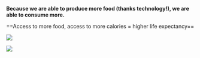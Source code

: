 **Because we are able to produce more food (thanks technology!), we are able to consume more.**



==Access to more food, access to more calories = higher life expectancy==

![](https://lh7-us.googleusercontent.com/a4VHKkIh3j9l-_i_gdGfwsh7q--8MCjio0kmLNgZQys5bKUmr1M18_1G0LvyrSViXB8wJ36xqsuWUEEUZn3kiGgDI3eV4Ru9Ax8zQo-CLxaSUN4S183ViAe1bZBw0AtoSeo-9P7FEhqkeQq6ha2-AkQ3=s2048)

![](https://lh7-us.googleusercontent.com/6RmaAaZC_AMlfppvYUFuO5ezNDXkPucBTpi5FmZ9hEyUYbNS-SZ0IIPpoIPfU0hYPK_3i999f8LqY4mr2UFq4DO2WySdyuVcFjdlgJQ323enPfDYF5-BDrWjv70DJFHhghmc_8YFvL64yBXPDjQcaXvO=s2048)


